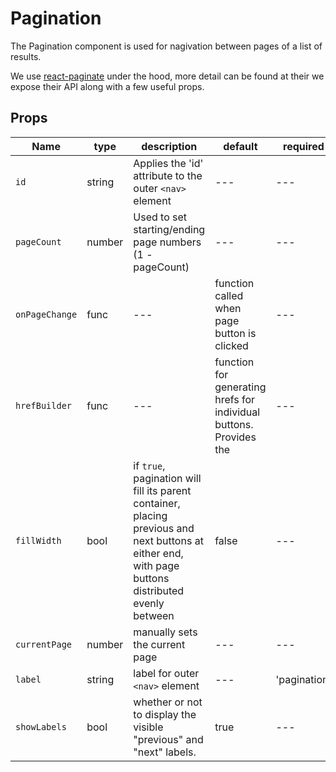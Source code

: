 
# Pagination
The Pagination component is used for nagivation between pages of a list of results.

We use [react-paginate](https://github.com/AdeleD/react-paginate) under the hood, more detail can be found at their we expose their API along with a few useful props.

## Props

Name | type | description | default | required
--- | --- | --- | --- | ---
  `id` | string | Applies the 'id' attribute to the outer `<nav>` element | --- | ---
  `pageCount`| number | Used to set starting/ending page numbers (1 - pageCount) | --- | ---
  `onPageChange` | func | --- | function called when page button is clicked | ---
  `hrefBuilder` | func | --- | function for generating hrefs for individual buttons. Provides the  | ---
  `fillWidth` | bool | if `true`, pagination will fill its parent container, placing previous and next buttons at either end, with page buttons distributed evenly between | false | ---
  `currentPage` | number | manually sets the current page | --- | ---
  `label` | string | label for outer `<nav>` element | --- | 'pagination' | ---
  `showLabels` | bool | whether or not to display the visible "previous" and "next" labels. | true | ---

 